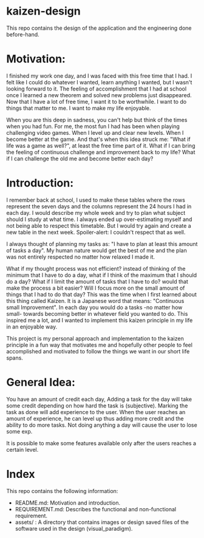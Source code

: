 # kaizen-design
This repo contains the design of the application and the engineering done before-hand.

# Motivation:
I finished my work one day, and I was faced with this free time that I had. I felt like I could do 
whatever I wanted, learn anything I wanted, but I wasn't looking forward to it. The feeling of
accomplishment that I had at school once I learned a new theorem and solved new problems just disappeared. Now that I have
a lot of free time, I want it to be worthwhile. I want to do things that matter to me. I want to make my life enjoyable.

When you are this deep in sadness, you can't help but think of the times when you had fun. For me, the most fun I had has been
when playing challenging video games. When I level up and clear new levels. When I become better at the game. And that's
when this idea struck me: "What if life was a game as well?", at least the free time part of it. What if I can bring the
feeling of continuous challenge and improvement back to my life? What if I can challenge the old me and become better each
day? 

# Introduction:
I remember back at school, I used to make these tables where the rows represent the seven days and the columns represent
the 24 hours I had in each day. I would describe my whole week and try to plan what subject should I study at what time.
I always ended up over-estimating myself and not being able to respect this timetable. But I would try again and create a
new table in the next week. Spoiler-alert: I couldn't respect that as well.

I always thought of planning my tasks as: "I have to plan at least this amount of tasks a day". My human nature would get
the best of me and the plan was not entirely respected no matter how relaxed I made it.

What if my thought process was not efficient? instead of thinking of the minimum that I have to do a day, what if I think
of the maximum that I should do a day? What if I limit the amount of tasks that I have to do? would that make the process
a bit easier? Will I focus more on the small amount of things that I had to do that day? This was the time when I first 
learned about this thing called Kaizen. It is a Japanese word that means: "Continuous small Improvement". In each day you
would do a tasks -no matter how small- towards becoming better in whatever field you wanted to do. This inspired me a lot,
and I wanted to implement this kaizen principle in my life in an enjoyable way.

This project is my personal approach and implementation to the kaizen principle in a fun way that motivates me and hopefully
other people to feel accomplished and motivated to follow the things we want in our short life spans.

# General Idea:
You have an amount of credit each day, Adding a task for the day will take some credit depending on how hard the task is (subjective).
Marking the task as done will add experience to the user. When the user reaches an amount of experience, he can level up
thus adding more credit and the ability to do more tasks. Not doing anything a day will cause the user to lose some exp.

It is possible to make some features available only after the users reaches a certain level.

# Index
This repo contains the following information:
- README.md: Motivation and introduction.
- REQUIREMENT.md: Describes the functional and non-functional requirement.
- assets/ : A directory that contains images or design saved files of the software used in the design (visual_paradigm).
